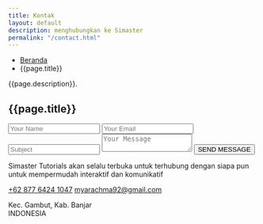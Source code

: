 ```yaml
---
title: Kontak
layout: default
description: menghubungkan ke Simaster
permalink: "/contact.html"
---
```

<!-- page title -->
<section class="page-title-section overlay" data-background="images/backgrounds/page-title.jpg">
  <div class="container">
    <div class="row">
      <div class="col-md-8">
        <ul class="list-inline custom-breadcrumb mb-2">
          <li class="list-inline-item"><a class="h2 text-primary font-secondary" href="index.html">Beranda</a></li>
          <li class="list-inline-item text-white h3 font-secondary nasted">{{page.title}}</li>
        </ul>
        <p class="text-lighten mb-0">{{page.description}}.</p>
      </div>
    </div>
  </div>
</section>
<!-- /page title -->

<!-- contact -->
<section class="section bg-gray">
  <div class="container">
    <div class="row">
      <div class="col-lg-12">
        <h2 class="section-title">{{page.title}}</h2>
      </div>
    </div>
    <div class="row">
      <div class="col-lg-7 mb-4 mb-lg-0">
        <form action="mailto:myarachma92@gmail.com" method="POST">
          <input type="text" class="form-control mb-3" id="name" name="name" placeholder="Your Name" required>
          <input type="email" class="form-control mb-3" id="mail" name="mail" placeholder="Your Email" required>
          <input type="text" class="form-control mb-3" id="subject" name="subject" placeholder="Subject" required>
          <textarea name="message" id="message" class="form-control mb-3" placeholder="Your Message" required></textarea>
          <button type="submit" value="send" class="btn btn-primary">SEND MESSAGE</button>
        </form>
      </div>
      <div class="col-lg-5">
        <p class="mb-5">Simaster Tutorials akan selalu terbuka untuk terhubung dengan siapa pun untuk mempermudah interaktif dan komunikatif</p>
        <a href="tel:+6287764241047" class="text-color h5 d-block">+62 877 6424 1047</a>
        <a href="mailto:myarachma92@email.com" class="mb-5 text-color h5 d-block">myarachma92@gmail.com</a>
        <p>Kec. Gambut, Kab. Banjar<br>INDONESIA</p>
      </div>
    </div>
  </div>
</section>
<!-- /contact -->

<!-- gmap -->
<section class="section pt-0">
  <!-- Google Map -->
  <div id="map_canvas" data-latitude="-3,4081566" data-longitude="114,6711959"></div>
</section>
<!-- /gmap -->
